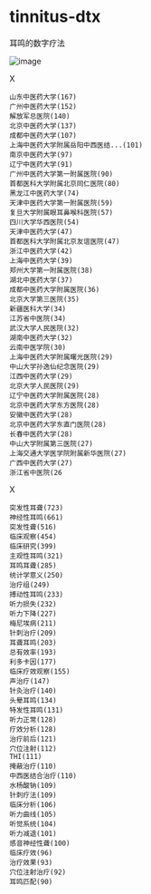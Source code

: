 # tinnitus-dtx
耳鸣的数字疗法


![image](https://user-images.githubusercontent.com/2363295/176789774-2ca37679-5870-48e7-b25a-548ec5c31ed9.png)

X

    山东中医药大学(167)
    广州中医药大学(152)
    解放军总医院(140)
    北京中医药大学(137)
    成都中医药大学(107)
    上海中医药大学附属岳阳中西医结...(101)
    南京中医药大学(97)
    辽宁中医药大学(91)
    广州中医药大学第一附属医院(90)
    首都医科大学附属北京同仁医院(80)
    黑龙江中医药大学(74)
    天津中医药大学第一附属医院(59)
    复旦大学附属眼耳鼻喉科医院(57)
    四川大学华西医院(54)
    天津中医药大学(47)
    首都医科大学附属北京友谊医院(47)
    浙江中医药大学(42)
    上海中医药大学(39)
    郑州大学第一附属医院(38)
    湖北中医药大学(37)
    成都中医药大学附属医院(36)
    北京大学第三医院(35)
    新疆医科大学(34)
    江苏省中医院(34)
    武汉大学人民医院(32)
    湖南中医药大学(32)
    云南中医学院(30)
    上海中医药大学附属曙光医院(29)
    中山大学孙逸仙纪念医院(29)
    江西中医药大学(29)
    北京大学人民医院(29)
    辽宁中医药大学附属医院(28)
    北京中医药大学东方医院(28)
    安徽中医药大学(28)
    北京中医药大学东直门医院(28)
    长春中医药大学(28)
    中山大学附属第三医院(27)
    上海交通大学医学院附属新华医院(27)
    广西中医药大学(27)
    浙江省中医院(26


X

    突发性耳聋(723)
    神经性耳鸣(661)
    突发性聋(516)
    临床观察(454)
    临床研究(399)
    主观性耳鸣(321)
    耳鸣耳聋(285)
    统计学意义(250)
    治疗组(249)
    搏动性耳鸣(233)
    听力损失(232)
    听力下降(227)
    梅尼埃病(211)
    针刺治疗(209)
    耳聋耳鸣(203)
    总有效率(193)
    利多卡因(177)
    临床疗效观察(155)
    声治疗(147)
    针灸治疗(140)
    头晕耳鸣(134)
    特发性耳鸣(131)
    听力正常(128)
    疗效分析(128)
    治疗前后(121)
    穴位注射(112)
    THI(111)
    掩蔽治疗(110)
    中西医结合治疗(110)
    水杨酸钠(109)
    针刺疗法(109)
    临床分析(106)
    听力曲线(105)
    听觉系统(104)
    听力减退(101)
    感音神经性聋(100)
    临床疗效(96)
    治疗效果(93)
    穴位注射治疗(92)
    耳鸣匹配(90)
